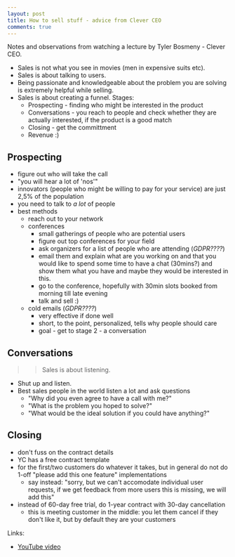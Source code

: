 ```yaml
---
layout: post
title: How to sell stuff - advice from Clever CEO
comments: true
---
```


Notes and observations from watching a lecture by Tyler Bosmeny - Clever CEO.

* Sales is not what you see in movies (men in expensive suits etc).
* Sales is about talking to users.
* Being passionate and knowledgeable about the problem you are solving is
  extremely helpful while selling.
* Sales is about creating a funnel. Stages:
  * Prospecting - finding who might be interested in the product
  * Conversations - you reach to people and check whether they are actually
    interested, if the product is a good match
  * Closing - get the committment 
  * Revenue :)

## Prospecting

* figure out who will take the call
* "you will hear a lot of 'nos'"
* innovators (people who might be willing to pay for your service) are just
  2,5% of the population
* you need to talk to _a lot_ of people
* best methods 
  * reach out to your network
  * conferences
    * small gatherings of people who are potential users 
    * figure out top conferences for your field
    * ask organizers for a list of people who are attending (_GDPR????_)
    * email them and explain what are you working on and that you would like to
      spend some time to have a chat (30mins?) and show them what you have and
      maybe they would be interested in this.
    * go to the conference, hopefully with 30min slots booked from morning till
      late evening
    * talk and sell :)
  * cold emails (_GDPR????_)
    * very effective if done well
    * short, to the point, personalized, tells why people should care
    * goal - get to stage 2 - a conversation

## Conversations

>> Sales is about listening.

* Shut up and listen.
* Best sales people in the world listen a lot and ask questions
  * "Why did you even agree to have a call with me?"
  * "What is the problem you hoped to solve?"
  * "What would be the ideal solution if you could have anything?"

## Closing

* don't fuss on the contract details
* YC has a free contract template
* for the first/two customers do whatever it takes, but in general do not do
  1-off "please add this one feature" implementations
  * say instead: "sorry, but we can't accomodate individual user requests, if
    we get feedback from more users this is missing, we will add this"
* instead of 60-day free trial, do 1-year contract with 30-day cancellation
  * this is meeting customer in the middle: you let them cancel if they don't
    like it, but by default they are your customers

Links:

* [YouTube video](https://youtu.be/xZi4kTJG-LE)
